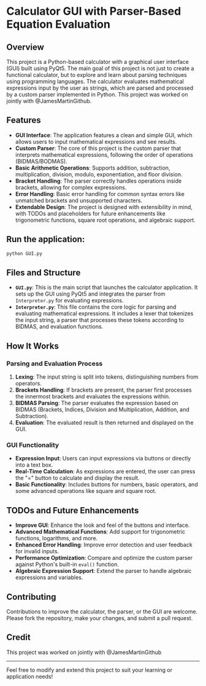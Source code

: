 # Calculator GUI with Parser-Based Equation Evaluation

## Overview

This project is a Python-based calculator with a graphical user interface (GUI) built using PyQt5. The main goal of this project is not just to create a functional calculator, but to explore and learn about parsing techniques using programming languages. The calculator evaluates mathematical expressions input by the user as strings, which are parsed and processed by a custom parser implemented in Python. This project was worked on jointly with @JamesMartinGithub.

## Features

- **GUI Interface**: The application features a clean and simple GUI, which allows users to input mathematical expressions and see results.
- **Custom Parser**: The core of this project is the custom parser that interprets mathematical expressions, following the order of operations (BIDMAS/BODMAS).
- **Basic Arithmetic Operations**: Supports addition, subtraction, multiplication, division, modulo, exponentiation, and floor division.
- **Bracket Handling**: The parser correctly handles operations inside brackets, allowing for complex expressions.
- **Error Handling**: Basic error handling for common syntax errors like unmatched brackets and unsupported characters.
- **Extendable Design**: The project is designed with extensibility in mind, with TODOs and placeholders for future enhancements like trigonometric functions, square root operations, and algebraic support.

## **Run the application**:
   ```bash
   python GUI.py
   ```

## Files and Structure

- **`GUI.py`**: This is the main script that launches the calculator application. It sets up the GUI using PyQt5 and integrates the parser from `Interpreter.py` for evaluating expressions.
- **`Interpreter.py`**: This file contains the core logic for parsing and evaluating mathematical expressions. It includes a lexer that tokenizes the input string, a parser that processes these tokens according to BIDMAS, and evaluation functions.

## How It Works

### Parsing and Evaluation Process

1. **Lexing**: The input string is split into tokens, distinguishing numbers from operators.
2. **Brackets Handling**: If brackets are present, the parser first processes the innermost brackets and evaluates the expressions within.
3. **BIDMAS Parsing**: The parser evaluates the expression based on BIDMAS (Brackets, Indices, Division and Multiplication, Addition, and Subtraction).
4. **Evaluation**: The evaluated result is then returned and displayed on the GUI.

### GUI Functionality

- **Expression Input**: Users can input expressions via buttons or directly into a text box.
- **Real-Time Calculation**: As expressions are entered, the user can press the "=" button to calculate and display the result.
- **Basic Functionality**: Includes buttons for numbers, basic operators, and some advanced operations like square and square root.

## TODOs and Future Enhancements

- **Improve GUI**: Enhance the look and feel of the buttons and interface.
- **Advanced Mathematical Functions**: Add support for trigonometric functions, logarithms, and more.
- **Enhanced Error Handling**: Improve error detection and user feedback for invalid inputs.
- **Performance Optimization**: Compare and optimize the custom parser against Python's built-in `eval()` function.
- **Algebraic Expression Support**: Extend the parser to handle algebraic expressions and variables.

## Contributing

Contributions to improve the calculator, the parser, or the GUI are welcome. Please fork the repository, make your changes, and submit a pull request.

## Credit

This project was worked on jointly with @JamesMartinGithub 

---

Feel free to modify and extend this project to suit your learning or application needs!
